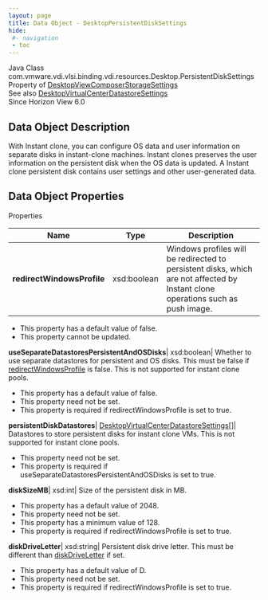 ```yaml
---
layout: page
title: Data Object - DesktopPersistentDiskSettings
hide:
 #- navigation
 - toc
---
```






Java Class
    com.vmware.vdi.vlsi.binding.vdi.resources.Desktop.PersistentDiskSettings  
Property of
     [DesktopViewComposerStorageSettings](vdi.resources.Desktop.ViewComposerStorageSettings.md#field_detail)  
See also
     [DesktopVirtualCenterDatastoreSettings](vdi.resources.Desktop.VirtualCenterDatastoreSettings.md)  
Since 
    Horizon View 6.0

## Data Object Description 

With Instant clone, you can configure OS data and user information on separate disks in instant-clone machines. Instant clones preserves the user information on the persistent disk when the OS data is updated. A Instant clone persistent disk contains user settings and other user-generated data. 

## Data Object Properties

Properties

Name |  Type |  Description   
---|---|---  
**redirectWindowsProfile**|  xsd:boolean|  Windows profiles will be redirected to persistent disks, which are not affected by Instant clone operations such as push image.   


  * This property has a default value of false.
 * This property cannot be updated.

  
**useSeparateDatastoresPersistentAndOSDisks**|  xsd:boolean|  Whether to use separate datastores for persistent and OS disks. This must be false if [redirectWindowsProfile](vdi.resources.Desktop.PersistentDiskSettings.md#redirectWindowsProfile) is false. This is not supported for instant clone pools.   


  * This property has a default value of false.
 * This property need not be set.
  * This property is required if redirectWindowsProfile is set to true.

  
**persistentDiskDatastores**| [DesktopVirtualCenterDatastoreSettings[]](vdi.resources.Desktop.VirtualCenterDatastoreSettings.md)|  Datastores to store persistent disks for instant clone VMs. This is not supported for instant clone pools.   


 * This property need not be set.
  * This property is required if useSeparateDatastoresPersistentAndOSDisks is set to true.

  
**diskSizeMB**|  xsd:int|  Size of the persistent disk in MB.   


  * This property has a default value of 2048.
 * This property need not be set.
  * This property has a minimum value of 128. 
  * This property is required if redirectWindowsProfile is set to true.

  
**diskDriveLetter**|  xsd:string|  Persistent disk drive letter. This must be different than [diskDriveLetter](vdi.resources.Desktop.NonPersistentDiskSettings.md#diskDriveLetter) if set.   


  * This property has a default value of D.
 * This property need not be set.
  * This property is required if redirectWindowsProfile is set to true.

  
  

  

